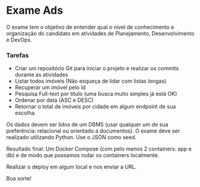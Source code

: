 # Exame Ads

O exame tem o objetivo de entender qual o nível de conhecimento e organização do candidato em atividades de Planejamento, Desenvolvimento e DevOps.

### Tarefas
- Criar um repositório Git para iniciar o projeto e realizar os commits durante as atividades
- Listar todos imóveis (Não esqueça de lidar com listas longas)
- Recuperar um imóvel pelo Id
- Pesquisa Full-text por título (uma busca muito simples já está OK)
- Ordenar por data (ASC e DESC)
- Retornar o total de imóveis por cidade em algum endpoint de sua escolha.

Os dados devem ser lidos de um DBMS (usar qualquer um de sua preferência: relacional ou orientado a documentos). O exame deve ser realizado utilizando Python. Use o JSON como seed.

Resultado final: Um Docker Compose (com pelo menos 2 containers: app e db) e de modo que possamos rodar os containers localmente.

Realizar o deploy em algum local e nos enviar a URL. 

Boa sorte!


